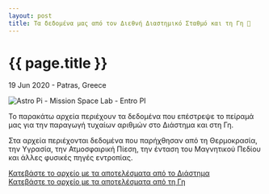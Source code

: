 ```yaml
---
layout: post
title: Τα δεδομένα μας από τον Διεθνή Διαστημικό Σταθμό και τη Γη 🚀
---
```


<h1 class="font-bold">{{ page.title }}</h1>
<p class="text-xs tracking-wider mb-4">19 Jun 2020 - Patras, Greece</p>

![Astro Pi - Mission Space Lab - Entro PI](https://github.com/liagason/liagason.github.io/raw/master/img/astropi-1.png "Astro Pi - Mission Space Lab - Entro PI")

Το παρακάτω αρχεία περιέχουν τα δεδομένα που επέστρεψε το πείραμά μας για την παραγωγή τυχαίων αριθμών στο Διάστημα και στη Γη.   
  
Στα αρχεία περιέχονται δεδομένα που παρήχθησαν από τη Θερμοκρασία, την Υγρασία, την Ατμοσφαιρική Πίεση, την ένταση του Μαγνητικού Πεδίου και άλλες φυσικές πηγές εντροπίας.   
  
[Κατεβάστε το αρχείο με τα αποτελέσματα από το Διάστημα](https://raw.githubusercontent.com/liagason/liagason.github.io/master/files/data02_space.csv)  
[Κατεβάστε το αρχείο με τα αποτελέσματα από τη Γη](https://raw.githubusercontent.com/liagason/liagason.github.io/master/files/data02_earth.csv)
